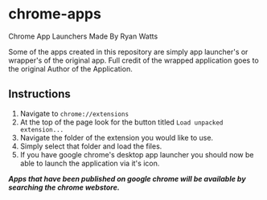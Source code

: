 # chrome-apps
Chrome App Launchers Made By Ryan Watts

Some of the apps created in this repository are simply app launcher's or
wrapper's of the original app. Full credit of the wrapped application
goes to the original Author of the Application.

## Instructions
1. Navigate to `chrome://extensions`
2. At the top of the page look for the button titled `Load unpacked extension...`
3. Navigate the folder of the extension you would like to use. 
4. Simply select that folder and load the files. 
5. If you have google chrome's desktop app launcher you should now be able to launch the application via it's icon.

***Apps that have been published on google chrome will be available by searching the chrome webstore.***

